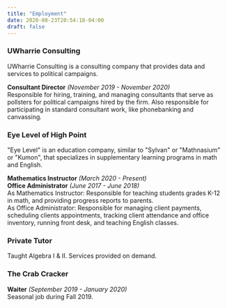 ```yaml
---
title: "Employment"
date: 2020-08-23T20:54:18-04:00
draft: false
---
```


### UWharrie Consulting  

UWharrie Consulting is a consulting company that provides data and services to political campaigns.

**Consultant Director** *(November 2019 - November 2020)*      
Responsible for hiring, training, and managing consultants that serve as pollsters for political campaigns hired by the firm. Also responsible for participating in standard consultant work, like phonebanking and canvassing. 

### Eye Level of High Point    
"Eye Level" is an education company, similar to "Sylvan" or "Mathnasium" or "Kumon", that specializes in supplementary learning programs in math and English. 

**Mathematics Instructor** *(March 2020 - Present)*                  
**Office Administrator** *(June 2017 - June 2018)*   
As Mathematics Instructor: Responsible for teaching students grades K-12 in math, and providing progress reports to parents.          
As Office Administrator: Responsible for managing client payments, scheduling clients appointments, tracking client attendance and office inventory, running front desk, and teaching English classes.      


### Private Tutor
 Taught Algebra I & II. Services provided on demand. 

### The Crab Cracker  
**Waiter** *(September 2019 - January 2020)*       
Seasonal job during Fall 2019. 



